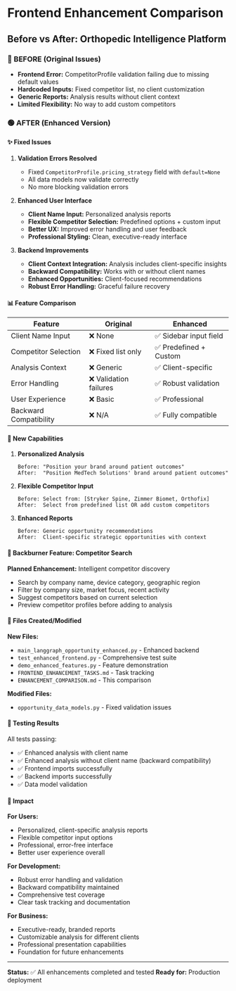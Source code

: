 # Frontend Enhancement Comparison

## Before vs After: Orthopedic Intelligence Platform

### 🔴 BEFORE (Original Issues)
- **Frontend Error:** CompetitorProfile validation failing due to missing default values
- **Hardcoded Inputs:** Fixed competitor list, no client customization
- **Generic Reports:** Analysis results without client context
- **Limited Flexibility:** No way to add custom competitors

### 🟢 AFTER (Enhanced Version)

#### ✨ Fixed Issues
1. **Validation Errors Resolved**
   - Fixed `CompetitorProfile.pricing_strategy` field with `default=None`
   - All data models now validate correctly
   - No more blocking validation errors

2. **Enhanced User Interface**
   - **Client Name Input:** Personalized analysis reports
   - **Flexible Competitor Selection:** Predefined options + custom input
   - **Better UX:** Improved error handling and user feedback
   - **Professional Styling:** Clean, executive-ready interface

3. **Backend Improvements**
   - **Client Context Integration:** Analysis includes client-specific insights
   - **Backward Compatibility:** Works with or without client names
   - **Enhanced Opportunities:** Client-focused recommendations
   - **Robust Error Handling:** Graceful failure recovery

#### 📊 Feature Comparison

| Feature | Original | Enhanced |
|---------|----------|----------|
| Client Name Input | ❌ None | ✅ Sidebar input field |
| Competitor Selection | ❌ Fixed list only | ✅ Predefined + Custom |
| Analysis Context | ❌ Generic | ✅ Client-specific |
| Error Handling | ❌ Validation failures | ✅ Robust validation |
| User Experience | ❌ Basic | ✅ Professional |
| Backward Compatibility | ❌ N/A | ✅ Fully compatible |

#### 🚀 New Capabilities

1. **Personalized Analysis**
   ```
   Before: "Position your brand around patient outcomes"
   After:  "Position MedTech Solutions' brand around patient outcomes"
   ```

2. **Flexible Competitor Input**
   ```
   Before: Select from: [Stryker Spine, Zimmer Biomet, Orthofix]
   After:  Select from predefined list OR add custom competitors
   ```

3. **Enhanced Reports**
   ```
   Before: Generic opportunity recommendations
   After:  Client-specific strategic opportunities with context
   ```

#### 🔮 Backburner Feature: Competitor Search

**Planned Enhancement:** Intelligent competitor discovery
- Search by company name, device category, geographic region
- Filter by company size, market focus, recent activity
- Suggest competitors based on current selection
- Preview competitor profiles before adding to analysis

#### 📁 Files Created/Modified

**New Files:**
- `main_langgraph_opportunity_enhanced.py` - Enhanced backend
- `test_enhanced_frontend.py` - Comprehensive test suite
- `demo_enhanced_features.py` - Feature demonstration
- `FRONTEND_ENHANCEMENT_TASKS.md` - Task tracking
- `ENHANCEMENT_COMPARISON.md` - This comparison

**Modified Files:**
- `opportunity_data_models.py` - Fixed validation issues

#### 🧪 Testing Results

All tests passing:
- ✅ Enhanced analysis with client name
- ✅ Enhanced analysis without client name (backward compatibility)
- ✅ Frontend imports successfully
- ✅ Backend imports successfully
- ✅ Data model validation

#### 🎯 Impact

**For Users:**
- Personalized, client-specific analysis reports
- Flexible competitor input options
- Professional, error-free interface
- Better user experience overall

**For Development:**
- Robust error handling and validation
- Backward compatibility maintained
- Comprehensive test coverage
- Clear task tracking and documentation

**For Business:**
- Executive-ready, branded reports
- Customizable analysis for different clients
- Professional presentation capabilities
- Foundation for future enhancements

---

**Status:** ✅ All enhancements completed and tested
**Ready for:** Production deployment 